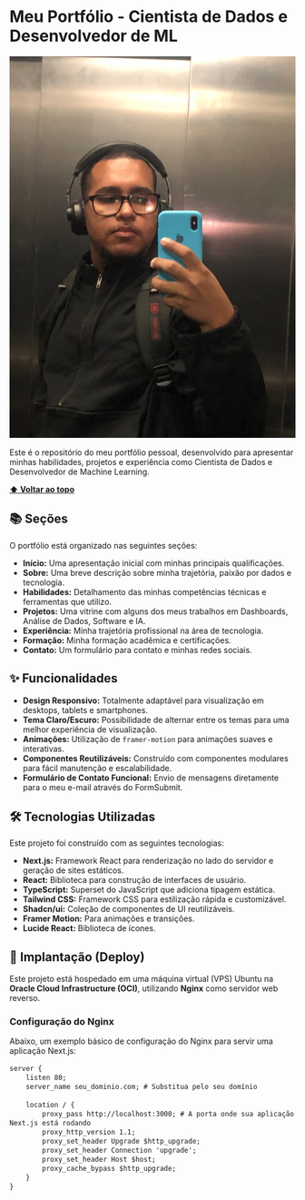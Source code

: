 # Meu Portfólio - Cientista de Dados e Desenvolvedor de ML

![Foto de Perfil](public/foto.jpeg)

Este é o repositório do meu portfólio pessoal, desenvolvido para apresentar minhas habilidades, projetos e experiência como Cientista de Dados e Desenvolvedor de Machine Learning.

**[⬆️ Voltar ao topo](#meu-portifólio---cientista-de-dados-e-desenvolvedor-de-ml)**

## 📚 Seções

O portfólio está organizado nas seguintes seções:

* **Início:** Uma apresentação inicial com minhas principais qualificações.
* **Sobre:** Uma breve descrição sobre minha trajetória, paixão por dados e tecnologia.
* **Habilidades:** Detalhamento das minhas competências técnicas e ferramentas que utilizo.
* **Projetos:** Uma vitrine com alguns dos meus trabalhos em Dashboards, Análise de Dados, Software e IA.
* **Experiência:** Minha trajetória profissional na área de tecnologia.
* **Formação:** Minha formação acadêmica e certificações.
* **Contato:** Um formulário para contato e minhas redes sociais.

## ✨ Funcionalidades

* **Design Responsivo:** Totalmente adaptável para visualização em desktops, tablets e smartphones.
* **Tema Claro/Escuro:** Possibilidade de alternar entre os temas para uma melhor experiência de visualização.
* **Animações:** Utilização de `framer-motion` para animações suaves e interativas.
* **Componentes Reutilizáveis:** Construído com componentes modulares para fácil manutenção e escalabilidade.
* **Formulário de Contato Funcional:** Envio de mensagens diretamente para o meu e-mail através do FormSubmit.

## 🛠️ Tecnologias Utilizadas

Este projeto foi construído com as seguintes tecnologias:

* **Next.js:** Framework React para renderização no lado do servidor e geração de sites estáticos.
* **React:** Biblioteca para construção de interfaces de usuário.
* **TypeScript:** Superset do JavaScript que adiciona tipagem estática.
* **Tailwind CSS:** Framework CSS para estilização rápida e customizável.
* **Shadcn/ui:** Coleção de componentes de UI reutilizáveis.
* **Framer Motion:** Para animações e transições.
* **Lucide React:** Biblioteca de ícones.

## 🚀 Implantação (Deploy)

Este projeto está hospedado em uma máquina virtual (VPS) Ubuntu na **Oracle Cloud Infrastructure (OCI)**, utilizando **Nginx** como servidor web reverso.

### Configuração do Nginx

Abaixo, um exemplo básico de configuração do Nginx para servir uma aplicação Next.js:

```nginx
server {
    listen 80;
    server_name seu_dominio.com; # Substitua pelo seu domínio

    location / {
        proxy_pass http://localhost:3000; # A porta onde sua aplicação Next.js está rodando
        proxy_http_version 1.1;
        proxy_set_header Upgrade $http_upgrade;
        proxy_set_header Connection 'upgrade';
        proxy_set_header Host $host;
        proxy_cache_bypass $http_upgrade;
    }
}
